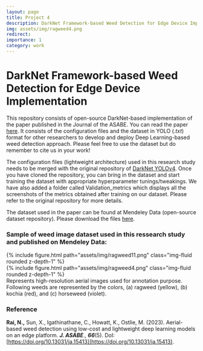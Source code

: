 ```yaml
---
layout: page
title: Project 4
description: DarkNet Framework-based Weed Detection for Edge Device Implementation
img: assets/img/ragweed4.png
redirect: 
importance: 1
category: work
---
```


# DarkNet Framework-based Weed Detection for Edge Device Implementation

This repository consists of open-source DarkNet-based implementation of the paper published in the Journal of the ASABE. You can read the paper [here](https://elibrary.asabe.org/abstract.asp?AID=54375&t=3&dabs=Y&redir=&redirType=). It consists of the configuration files and the dataset in YOLO (*.txt*) format for other researchers to develop and deploy Deep Learning-based weed detection approach. Please feel free to use the dataset but do remember to cite us in your work!

The configuration files (lightweight architecture) used in this research study needs to be merged with the original repository of [DarkNet YOLOv4](https://github.com/AlexeyAB/darknet). Once you have cloned the repository, you can bring in the dataset and start training the dataset with appropriate hyperparameter tunings/tweakings. We have also added a folder called Validation_metrics which displays all the screenshots of the metrics obtained after training on our dataset. Please refer to the original repository for more details.  

The dataset used in the paper can be found at Mendeley Data (open-source dataset repository). Please download the files [here](https://data.mendeley.com/datasets/8kjcztbjz2/2).

### Sample of weed image dataset used in this ressearch study and published on Mendeley Data:

<div class="row mt-3">
    <div class="col-sm mt-3 mt-md-0">
        {% include figure.html path="assets/img/ragweed11.png" class="img-fluid rounded z-depth-1" %}
    </div>
    <div class="col-sm mt-3 mt-md-0">
        {% include figure.html path="assets/img/ragweed4.png" class="img-fluid rounded z-depth-1" %}
    </div>
</div>
<div class="caption">
    Represents high-resolution aerial images used for annotation purpose. Following weeds are represented by the colors, (a) ragweed (yellow), (b) kochia (red), and (c) horseweed (violet).
</div>

### Reference
**Rai, N.,** Sun, X., Igathinathane, C., Howatt, K., Ostlie, M. (2023). Aerial-based weed detection using low-cost and lightweight deep learning models on an edge platform. ***J. ASABE***., ***66***(5). DoI: [https://doi.org/10.13031/ja.15413](https://doi.org/10.13031/ja.15413).
